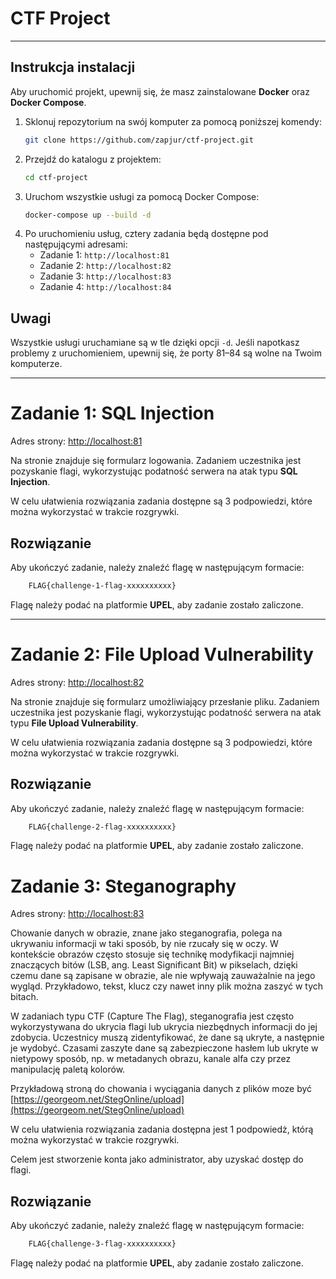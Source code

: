 # CTF Project

---

## Instrukcja instalacji

Aby uruchomić projekt, upewnij się, że masz zainstalowane **Docker** oraz **Docker Compose**.

1. Sklonuj repozytorium na swój komputer za pomocą poniższej komendy:
    ```bash
    git clone https://github.com/zapjur/ctf-project.git
   ```
2. Przejdź do katalogu z projektem:
    ```bash
    cd ctf-project
    ```
3. Uruchom wszystkie usługi za pomocą Docker Compose:
    ```bash
    docker-compose up --build -d
    ```
4. Po uruchomieniu usług, cztery zadania będą dostępne pod następującymi adresami:
    - Zadanie 1: `http://localhost:81`
    - Zadanie 2: `http://localhost:82`
    - Zadanie 3: `http://localhost:83`
    - Zadanie 4: `http://localhost:84`

## Uwagi
Wszystkie usługi uruchamiane są w tle dzięki opcji `-d`.
Jeśli napotkasz problemy z uruchomieniem, upewnij się, że porty 81–84 są wolne na Twoim komputerze.

---

# Zadanie 1: SQL Injection

Adres strony: [http://localhost:81](http://localhost:81)

Na stronie znajduje się formularz logowania. Zadaniem uczestnika jest pozyskanie flagi, wykorzystując podatność serwera na atak typu **SQL Injection**.

W celu ułatwienia rozwiązania zadania dostępne są 3 podpowiedzi, które można wykorzystać w trakcie rozgrywki.
## Rozwiązanie

Aby ukończyć zadanie, należy znaleźć flagę w następującym formacie:
```bash
    FLAG{challenge-1-flag-xxxxxxxxxx}
```
Flagę należy podać na platformie **UPEL**, aby zadanie zostało zaliczone.

---

# Zadanie 2: File Upload Vulnerability

Adres strony: [http://localhost:82](http://localhost:82)

Na stronie znajduje się formularz umożliwiający przesłanie pliku. Zadaniem uczestnika jest pozyskanie flagi, wykorzystując podatność serwera na atak typu **File Upload Vulnerability**.

W celu ułatwienia rozwiązania zadania dostępne są 3 podpowiedzi, które można wykorzystać w trakcie rozgrywki.

## Rozwiązanie

Aby ukończyć zadanie, należy znaleźć flagę w następującym formacie:
```bash
    FLAG{challenge-2-flag-xxxxxxxxxx}
```
Flagę należy podać na platformie **UPEL**, aby zadanie zostało zaliczone.

# Zadanie 3: Steganography

Adres strony: [http://localhost:83](http://localhost:83)

Chowanie danych w obrazie, znane jako steganografia, polega na ukrywaniu informacji w taki sposób, by nie rzucały się w oczy. W kontekście obrazów często stosuje się technikę modyfikacji najmniej znaczących bitów (LSB, ang. Least Significant Bit) w pikselach, dzięki czemu dane są zapisane w obrazie, ale nie wpływają zauważalnie na jego wygląd. Przykładowo, tekst, klucz czy nawet inny plik można zaszyć w tych bitach.

W zadaniach typu CTF (Capture The Flag), steganografia jest często wykorzystywana do ukrycia flagi lub ukrycia niezbędnych informacji do jej zdobycia. Uczestnicy muszą zidentyfikować, że dane są ukryte, a następnie je wydobyć. Czasami zaszyte dane są zabezpieczone hasłem lub ukryte w nietypowy sposób, np. w metadanych obrazu, kanale alfa czy przez manipulację paletą kolorów.

Przykładową stroną do chowania i wyciągania danych z plików moze być [https://georgeom.net/StegOnline/upload](https://georgeom.net/StegOnline/upload)

W celu ułatwienia rozwiązania zadania dostępna jest 1 podpowiedż, którą można wykorzystać w trakcie rozgrywki.

Celem jest stworzenie konta jako administrator, aby uzyskać dostęp do flagi.

## Rozwiązanie

Aby ukończyć zadanie, należy znaleźć flagę w następującym formacie:
```bash
    FLAG{challenge-3-flag-xxxxxxxxxx}
```

Flagę należy podać na platformie **UPEL**, aby zadanie zostało zaliczone.